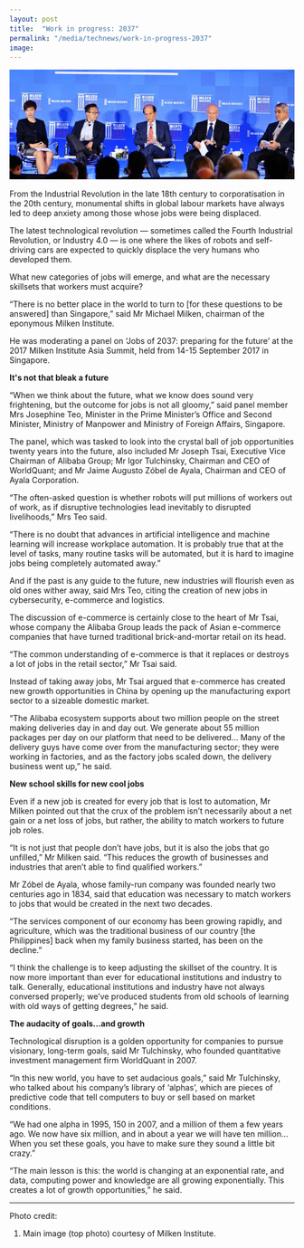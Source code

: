 ```yaml
---
layout: post
title:  "Work in progress: 2037"
permalink: "/media/technews/work-in-progress-2037"
image: 
---
```


![work in progress 2037](/images/technews/work-in-progress-2037-part-1.jpg)

From the Industrial Revolution in the late 18th century to corporatisation in the 20th century, monumental shifts in global labour markets have always led to deep anxiety among those whose jobs were being displaced. 

The latest technological revolution — sometimes called the Fourth Industrial Revolution, or Industry 4.0 — is one where the likes of robots and self-driving cars are expected to quickly displace the very humans who developed them. 

What new categories of jobs will emerge, and what are the necessary skillsets that workers must acquire?

“There is no better place in the world to turn to [for these questions to be answered] than Singapore,” said Mr Michael Milken, chairman of the eponymous Milken Institute.

He was moderating a panel on ‘Jobs of 2037: preparing for the future’ at the 2017 Milken Institute Asia Summit, held from 14-15 September 2017 in Singapore.


**It's not that bleak a future**

“When we think about the future, what we know does sound very frightening, but the outcome for jobs is not all gloomy,” said panel member Mrs Josephine Teo, Minister in the Prime Minister’s Office and Second Minister, Ministry of Manpower and Ministry of Foreign Affairs, Singapore.

The panel, which was tasked to look into the crystal ball of job opportunities twenty years into the future, also included Mr Joseph Tsai, Executive Vice Chairman of Alibaba Group; Mr Igor Tulchinsky, Chairman and CEO of WorldQuant; and Mr Jaime Augusto Zóbel de Ayala, Chairman and CEO of Ayala Corporation.

“The often-asked question is whether robots will put millions of workers out of work, as if disruptive technologies lead inevitably to disrupted livelihoods,” Mrs Teo said.

“There is no doubt that advances in artificial intelligence and machine learning will increase workplace automation. It is probably true that at the level of tasks, many routine tasks will be automated, but it is hard to imagine jobs being completely automated away.”

And if the past is any guide to the future, new industries will flourish even as old ones wither away, said Mrs Teo, citing the creation of new jobs in cybersecurity, e-commerce and logistics.

The discussion of e-commerce is certainly close to the heart of Mr Tsai, whose company the Alibaba Group leads the pack of Asian e-commerce companies that have turned traditional brick-and-mortar retail on its head.

“The common understanding of e-commerce is that it replaces or destroys a lot of jobs in the retail sector,” Mr Tsai said.

Instead of taking away jobs, Mr Tsai argued that e-commerce has created new growth opportunities in China by opening up the manufacturing export sector to a sizeable domestic market.

“The Alibaba ecosystem supports about two million people on the street making deliveries day in and day out. We generate about 55 million packages per day on our platform that need to be delivered… Many of the delivery guys have come over from the manufacturing sector; they were working in factories, and as the factory jobs scaled down, the delivery business went up,” he said.


**New school skills for new cool jobs**

Even if a new job is created for every job that is lost to automation, Mr Milken pointed out that the crux of the problem isn’t necessarily about a net gain or a net loss of jobs, but rather, the ability to match workers to future job roles.

“It is not just that people don’t have jobs, but it is also the jobs that go unfilled,” Mr Milken said. “This reduces the growth of businesses and industries that aren’t able to find qualified workers.”

Mr Zóbel de Ayala, whose family-run company was founded nearly two centuries ago in 1834, said that education was necessary to match workers to jobs that would be created in the next two decades.

“The services component of our economy has been growing rapidly, and agriculture, which was the traditional business of our country [the Philippines] back when my family business started, has been on the decline.”

“I think the challenge is to keep adjusting the skillset of the country. It is now more important than ever for educational institutions and industry to talk. Generally, educational institutions and industry have not always conversed properly; we’ve produced students from old schools of learning with old ways of getting degrees,” he said.


**The audacity of goals...and growth**

Technological disruption is a golden opportunity for companies to pursue visionary, long-term goals, said Mr Tulchinsky, who founded quantitative investment management firm WorldQuant in 2007.

“In this new world, you have to set audacious goals,” said Mr Tulchinsky, who talked about his company’s library of ‘alphas’, which are pieces of predictive code that tell computers to buy or sell based on market conditions.

“We had one alpha in 1995, 150 in 2007, and a million of them a few years ago. We now have six million, and in about a year we will have ten million… When you set these goals, you have to make sure they sound a little bit crazy.”

“The main lesson is this: the world is changing at an exponential rate, and data, computing power and knowledge are all growing exponentially. This creates a lot of growth opportunities,” he said.

---

Photo credit:
1. Main image (top photo) courtesy of Milken Institute.
